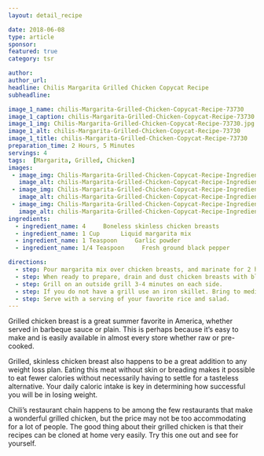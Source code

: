 ```yaml
---
layout: detail_recipe

date: 2018-06-08
type: article
sponsor: 
featured: true
category: tsr

author:  
author_url: 
headline: Chilis Margarita Grilled Chicken Copycat Recipe
subheadline: 

image_1_name: chilis-Margarita-Grilled-Chicken-Copycat-Recipe-73730
image_1_caption: chilis-Margarita-Grilled-Chicken-Copycat-Recipe-73730
image_1_img: Chilis-Margarita-Grilled-Chicken-Copycat-Recipe-73730.jpg
image_1_alt: chilis-Margarita-Grilled-Chicken-Copycat-Recipe-73730
image_1_title: chilis-Margarita-Grilled-Chicken-Copycat-Recipe-73730
preparation_time: 2 Hours, 5 Minutes
servings: 4
tags:  [Margarita, Grilled, Chicken]
images: 
 - image_img: Chilis-Margarita-Grilled-Chicken-Copycat-Recipe-Ingredient-Garlic-Powder-78039.jpg
   image_alt: chilis-Margarita-Grilled-Chicken-Copycat-Recipe-Ingredient-Garlic-Powder-78039
 - image_img: Chilis-Margarita-Grilled-Chicken-Copycat-Recipe-Ingredient-Margarita-Mix-87444.jpg
   image_alt: chilis-Margarita-Grilled-Chicken-Copycat-Recipe-Ingredient-Margarita-Mix-87444
 - image_img: Chilis-Margarita-Grilled-Chicken-Copycat-Recipe-Ingredient-Skinless-Chicken-Breast-12730.jpg
   image_alt: chilis-Margarita-Grilled-Chicken-Copycat-Recipe-Ingredient-Skinless-Chicken-Breast-12730
ingredients:
  - ingredient_name: 4     Boneless skinless chicken breasts
  - ingredient_name: 1 Cup      Liquid margarita mix
  - ingredient_name: 1 Teaspoon     Garlic powder
  - ingredient_name: 1/4 Teaspoon     Fresh ground black pepper

directions:
  - step: Pour margarita mix over chicken breasts, and marinate for 2 hours in refrigerator.
  - step: When ready to prepare, drain and dust chicken breasts with black pepper.
  - step: Grill on an outside grill 3-4 minutes on each side.
  - step: If you do not have a grill use an iron skillet. Bring to medium high temperature and spray skillet with an oil coating. Braise the chicken breasts until done on each side. 
  - step: Serve with a serving of your favorite rice and salad.
---
```

	
Grilled chicken breast is a great summer favorite in America, whether served in barbeque sauce or plain. This is perhaps because it&rsquo;s easy to make and is easily available in almost every store whether raw or pre-cooked.

<!--more-->Grilled, skinless chicken breast also happens to be a great addition to any weight loss plan. Eating this meat without skin or breading makes it possible to eat fewer calories without necessarily having to settle for a tasteless alternative. Your daily caloric intake is key in determining how successful you will be in losing weight.

Chili&rsquo;s restaurant chain happens to be among the few restaurants that make a wonderful grilled chicken, but the price may not be too accommodating for a lot of people. The good thing about their grilled chicken is that their recipes can be cloned at home very easily. Try this one out and see for yourself.